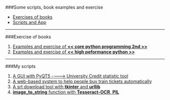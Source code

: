 ###Some scripts, book examples and exercise
* [Exercises of books](#exercise-of-books)
* [Scripts and App](#my-scripts)

- - -

###Exercise of books
1. [Examples and exercise of **<< core python programming 2nd >>**](https://github.com/zpoint/Python/tree/master/core_python_programming)
2. [Examples and exercise of **<< high peformance python >>**](https://github.com/zpoint/Python/tree/master/high_peformance_python)

- - -

###My scripts
1. [A GUI with PyQT5 ----> University Credit statistic tool](https://github.com/zpoint/Python/tree/master/szx_tool)
2. [A web-based system to help people buy train tickets automatically](https://github.com/zpoint/Python/tree/master/train_spider)
3. [A srt download tool with **tkinter** and **urllib**](https://github.com/zpoint/Python/tree/master/srt%20download)
4. [**image_to_string** function with **Tesseract-OCR**, **PIL**](https://github.com/zpoint/Python/blob/master/image_to_string.py)
